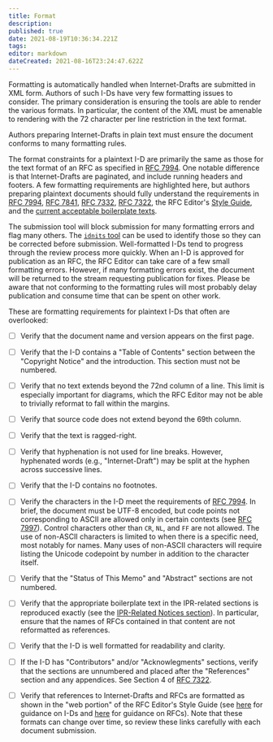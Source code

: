 ```yaml
---
title: Format
description: 
published: true
date: 2021-08-19T10:36:34.221Z
tags: 
editor: markdown
dateCreated: 2021-08-16T23:24:47.622Z
---
```


Formatting is automatically handled when Internet-Drafts are submitted in XML form. Authors of such I-Ds have very few formatting issues to consider. The primary consideration is ensuring the tools are able to render the various formats. In particular, the content of the XML must be amenable to rendering with the 72 character per line restriction in the text format.

Authors preparing Internet-Drafts in plain text must ensure the document conforms to many formatting rules.

The format constraints for a plaintext I-D are primarily the same as those for the text format of an RFC as specified in [RFC 7994](https://rfc-editor.org/info/rfc7994). One notable difference is that Internet-Drafts are paginated, and include running headers and footers. A few formatting requirements are highlighted here, but authors preparing plaintext documents should fully understand the requirements in [RFC 7994](https://rfc-editor.org/info/rfc7994), [RFC 7841](https://rfc-editor.org/info/rfc7841), [RFC 7332](https://rfc-editor.org/info/rfc7332), [RFC 7322](https://rfc-editor.org/info/rfc7322), the RFC Editor's [Style Guide](https://www.rfc-editor.org/styleguide/), and the [current acceptable boilerplate texts](https://www.iab.org/documents/headers-boilerplate/).

The submission tool will block submission for many formatting errors and flag many others. The [`idnits` tool](https://tools.ietf.org/tools/idnits/) can be used to identify those so they can be corrected before submission. Well-formatted I-Ds tend to progress through the review process more quickly. When an I-D is approved for publication as an RFC, the RFC Editor can take care of a few small formatting errors. However, if many formatting errors exist, the document will be returned to the stream requesting publication for fixes. Please be aware that not conforming to the formatting rules will most probably delay publication and consume time that can be spent on other work.

These are formatting requirements for plaintext I-Ds that often are overlooked:

* [ ] Verify that the document name and version appears on the first page.

* [ ] Verify that the I-D contains a "Table of Contents" section between the "Copyright Notice" and the introduction. This section must not be numbered.

* [ ] Verify that no text extends beyond the 72nd column of a line. This limit is especially important for diagrams, which the RFC Editor may not be able to trivially reformat to fall within the margins.

* [ ] Verify that source code does not extend beyond the 69th column.

* [ ] Verify that the text is ragged-right.

* [ ] Verify that hyphenation is not used for line breaks. However, hyphenated words (e.g., "Internet-Draft") may be split at the hyphen across successive lines.

* [ ] Verify that the I-D contains no footnotes.

* [ ] Verify the characters in the I-D meet the requirements of [RFC 7994](https://rfc-editor.org/info/rfc7994). In brief, the document must be UTF-8 encoded, but code points not corresponding to ASCII are allowed only in certain contexts (see [RFC 7997](https://rfc-editor.org/info/rfc7997)). Control characters other than `CR`, `NL`, and `FF` are not allowed. The use of non-ASCII characters is limited to when there is a specific need, most notably for names. Many uses of non-ASCII characters will require listing the Unicode codepoint by number in addition to the character itself.

* [ ] Verify that the "Status of This Memo" and "Abstract" sections are not numbered.

* [ ] Verify that the appropriate boilerplate text in the IPR-related sections is reproduced exactly (see the [IPR-Related Notices section](#ipr-related-notices)). In particular, ensure that the names of RFCs contained in that content are not reformatted as references.

* [ ] Verify that the I-D is well formatted for readability and clarity.

* [ ] If the I-D has "Contributors" and/or "Acknowlegments" sections, verify that the sections are unnumbered and placed after the "References" section and any appendices. See Section 4 of [RFC 7322](https://rfc-editor.org/info/rfc7322).

* [ ] Verify that references to Internet-Drafts and RFCs are formatted as shown in the "web portion" of the RFC Editor's Style Guide (see [here](https://www.rfc-editor.org/styleguide/part2/#ref_ids) for guidance on I-Ds and [here](https://www.rfc-editor.org/part2/#ref_rfcs) for guidance on RFCs). Note that these formats can change over time, so review these links carefully with each document submission.
